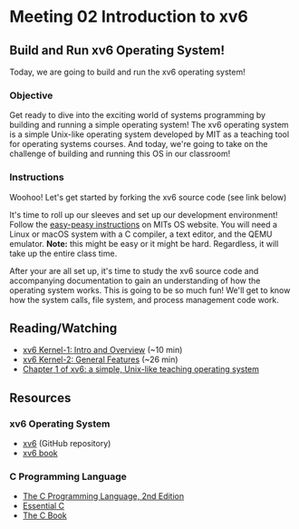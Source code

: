 # Meeting 02 Introduction to xv6

## Build and Run xv6 Operating System!

Today, we are going to build and run the xv6 operating system!

### Objective

Get ready to dive into the exciting world of systems programming by building and running a simple operating system! The xv6 operating system is a simple Unix-like operating system developed by MIT as a teaching tool for operating systems courses. And today, we're going to take on the challenge of building and running this OS in our classroom!

### Instructions

Woohoo! Let's get started by forking the xv6 source code (see link below)

It's time to roll up our sleeves and set up our development environment! Follow the [easy-peasy instructions](https://pdos.csail.mit.edu/6.828/2022/tools.html) on MITs OS website. You will need a Linux or macOS system with a C compiler, a text editor, and the QEMU emulator. **Note:** this might be easy or it might be hard. Regardless, it will take up the entire class time.

After your are all set up, it's time to study the xv6 source code and accompanying documentation to gain an understanding of how the operating system works. This is going to be so much fun! We'll get to know how the system calls, file system, and process management code work.

## Reading/Watching

- [xv6 Kernel-1: Intro and Overview](https://youtu.be/fWUJKH0RNFE) (~10 min)
- [xv6 Kernel-2: General Features](https://youtu.be/yfqxa-TYdFU) (~26 min)
- [Chapter 1 of xv6: a simple, Unix-like teaching operating system](pathname:///resources/book-riscv-rev1.pdf)

## Resources

### xv6 Operating System

- [xv6](https://github.com/mit-pdos/xv6-riscv) (GitHub repository)
- [xv6 book](pathname:///honors/reading/book-riscv-rev3.pdf)

### C Programming Language

- [The C Programming Language, 2nd Edition](pathname:///resources/the-c-programming-language.pdf)
- [Essential C](pathname:///resources/essential-c.pdf)
- [The C Book](https://publications.gbdirect.co.uk//c_book)

